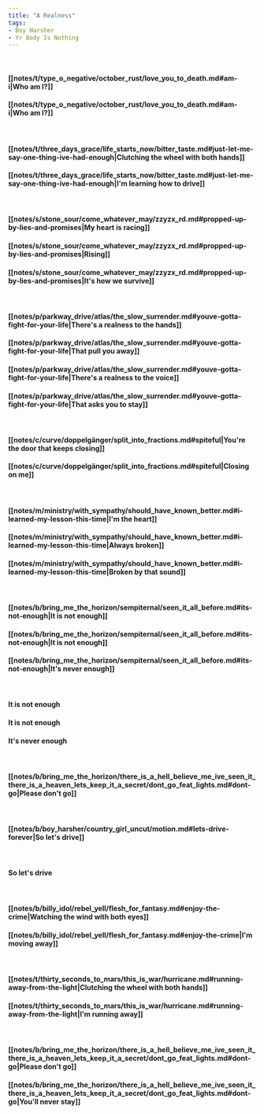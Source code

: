 ```yaml
---
title: "A Realness"
tags:
- Boy Harsher
- Yr Body Is Nothing
---
```

&nbsp;
#### [[notes/t/type_o_negative/october_rust/love_you_to_death.md#am-i|Who am I?]]
#### [[notes/t/type_o_negative/october_rust/love_you_to_death.md#am-i|Who am I?]]
&nbsp;
#### [[notes/t/three_days_grace/life_starts_now/bitter_taste.md#just-let-me-say-one-thing-ive-had-enough|Clutching the wheel with both hands]]
#### [[notes/t/three_days_grace/life_starts_now/bitter_taste.md#just-let-me-say-one-thing-ive-had-enough|I'm learning how to drive]]
&nbsp;
#### [[notes/s/stone_sour/come_whatever_may/zzyzx_rd.md#propped-up-by-lies-and-promises|My heart is racing]]
#### [[notes/s/stone_sour/come_whatever_may/zzyzx_rd.md#propped-up-by-lies-and-promises|Rising]]
#### [[notes/s/stone_sour/come_whatever_may/zzyzx_rd.md#propped-up-by-lies-and-promises|It's how we survive]]
&nbsp;
#### [[notes/p/parkway_drive/atlas/the_slow_surrender.md#youve-gotta-fight-for-your-life|There's a realness to the hands]]
#### [[notes/p/parkway_drive/atlas/the_slow_surrender.md#youve-gotta-fight-for-your-life|That pull you away]]
#### [[notes/p/parkway_drive/atlas/the_slow_surrender.md#youve-gotta-fight-for-your-life|There's a realness to the voice]]
#### [[notes/p/parkway_drive/atlas/the_slow_surrender.md#youve-gotta-fight-for-your-life|That asks you to stay]]
&nbsp;
#### [[notes/c/curve/doppelgänger/split_into_fractions.md#spiteful|You're the door that keeps closing]]
#### [[notes/c/curve/doppelgänger/split_into_fractions.md#spiteful|Closing on me]]
&nbsp;
#### [[notes/m/ministry/with_sympathy/should_have_known_better.md#i-learned-my-lesson-this-time|I'm the heart]]
#### [[notes/m/ministry/with_sympathy/should_have_known_better.md#i-learned-my-lesson-this-time|Always broken]]
#### [[notes/m/ministry/with_sympathy/should_have_known_better.md#i-learned-my-lesson-this-time|Broken by that sound]]
&nbsp;
#### [[notes/b/bring_me_the_horizon/sempiternal/seen_it_all_before.md#its-not-enough|It is not enough]]
#### [[notes/b/bring_me_the_horizon/sempiternal/seen_it_all_before.md#its-not-enough|It is not enough]]
#### [[notes/b/bring_me_the_horizon/sempiternal/seen_it_all_before.md#its-not-enough|It's never enough]]
&nbsp;
#### It is not enough
#### It is not enough
#### It's never enough
&nbsp;
#### [[notes/b/bring_me_the_horizon/there_is_a_hell_believe_me_ive_seen_it_there_is_a_heaven_lets_keep_it_a_secret/dont_go_feat_lights.md#dont-go|Please don't go]]
&nbsp;
#### [[notes/b/boy_harsher/country_girl_uncut/motion.md#lets-drive-forever|So let's drive]]
&nbsp;
#### So let's drive
&nbsp;
#### [[notes/b/billy_idol/rebel_yell/flesh_for_fantasy.md#enjoy-the-crime|Watching the wind with both eyes]]
#### [[notes/b/billy_idol/rebel_yell/flesh_for_fantasy.md#enjoy-the-crime|I'm moving away]]
&nbsp;
#### [[notes/t/thirty_seconds_to_mars/this_is_war/hurricane.md#running-away-from-the-light|Clutching the wheel with both hands]]
#### [[notes/t/thirty_seconds_to_mars/this_is_war/hurricane.md#running-away-from-the-light|I'm running away]]
&nbsp;
#### [[notes/b/bring_me_the_horizon/there_is_a_hell_believe_me_ive_seen_it_there_is_a_heaven_lets_keep_it_a_secret/dont_go_feat_lights.md#dont-go|Please don't go]]
#### [[notes/b/bring_me_the_horizon/there_is_a_hell_believe_me_ive_seen_it_there_is_a_heaven_lets_keep_it_a_secret/dont_go_feat_lights.md#dont-go|You'll never stay]]
